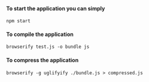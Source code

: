 

#### To start the application you can simply 

`npm start`

#### To compile the application

`browserify test.js -o bundle js`

#### To compress the application

`browserify -g uglifyify ./bundle.js > compressed.js`

